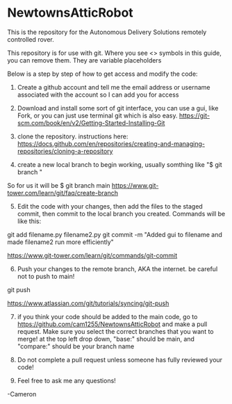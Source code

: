 # NewtownsAtticRobot
This is the repository for the Autonomous Delivery Solutions remotely controlled rover.

This repository is for use with git.
Where you see <> symbols in this guide, you can remove them. They are variable placeholders

Below is a step by step of how to get access and modify the code:

1. Create a github account and tell me the email address or username associated with the account so I can add you for access

2. Download and install some sort of git interface, you can use a gui, like Fork, or you can just use terminal git which is also easy.
https://git-scm.com/book/en/v2/Getting-Started-Installing-Git

3. clone the repository. instructions here:
	https://docs.github.com/en/repositories/creating-and-managing-repositories/cloning-a-repository

4. create a new local branch to begin working, usually somthing like "$ git branch <new-branch-name> <base-branch>"

So for us it will be 
$ git branch <new-branch-name> main
https://www.git-tower.com/learn/git/faq/create-branch


5. Edit the code with your changes, then add the files to the staged commit, then commit to the local branch you created. Commands will be like this:

git add filename.py filename2.py
git commit -m "Added gui to filename and made filename2 run more efficiently"

https://www.git-tower.com/learn/git/commands/git-commit

6. Push your changes to the remote branch, AKA the internet. be careful not to push to main!

git push <remote-branch-name> <local-branch-name>

https://www.atlassian.com/git/tutorials/syncing/git-push

7. if you think your code should be added to the main code, go to https://github.com/cam1255/NewtownsAtticRobot and make a pull request. 
Make sure you select the correct branches that you want to merge!
at the top left drop down, "base:" should be main, and "compare:" should be your branch name

8. Do not complete a pull request unless someone has fully reviewed your code!

9. Feel free to ask me any questions!

-Cameron
